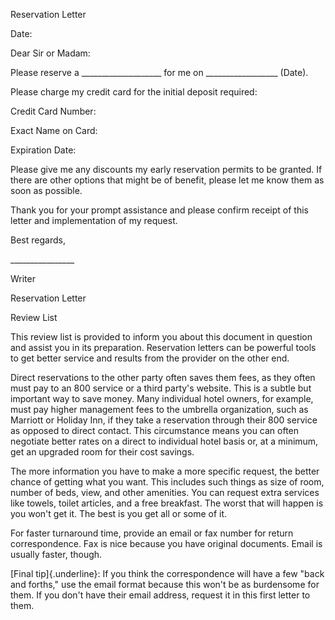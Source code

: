 Reservation Letter

Date:

Dear Sir or Madam:

Please reserve a \_\_\_\_\_\_\_\_\_\_\_\_\_\_\_\_\_\_\_\_ for me on
\_\_\_\_\_\_\_\_\_\_\_\_\_\_\_\_\_\_ (Date).

Please charge my credit card for the initial deposit required:

Credit Card Number:

Exact Name on Card:

Expiration Date:

Please give me any discounts my early reservation permits to be granted.
If there are other options that might be of benefit, please let me know
them as soon as possible.

Thank you for your prompt assistance and please confirm receipt of this
letter and implementation of my request.

Best regards,

\_\_\_\_\_\_\_\_\_\_\_\_\_\_\_\_

Writer

Reservation Letter

Review List

This review list is provided to inform you about this document in
question and assist you in its preparation. Reservation letters can be
powerful tools to get better service and results from the provider on
the other end.

Direct reservations to the other party often saves them fees, as they
often must pay to an 800 service or a third party's website. This is a
subtle but important way to save money. Many individual hotel owners,
for example, must pay higher management fees to the umbrella
organization, such as Marriott or Holiday Inn, if they take a
reservation through their 800 service as opposed to direct contact. This
circumstance means you can often negotiate better rates on a direct to
individual hotel basis or, at a minimum, get an upgraded room for their
cost savings.

The more information you have to make a more specific request, the
better chance of getting what you want. This includes such things as
size of room, number of beds, view, and other amenities. You can request
extra services like towels, toilet articles, and a free breakfast. The
worst that will happen is you won't get it. The best is you get all or
some of it.

For faster turnaround time, provide an email or fax number for return
correspondence. Fax is nice because you have original documents. Email
is usually faster, though.

[Final tip]{.underline}: If you think the correspondence will have a few
"back and forths," use the email format because this won't be as
burdensome for them. If you don't have their email address, request it
in this first letter to them.
